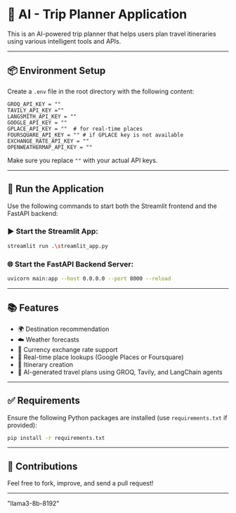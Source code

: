 # 🧭 AI - Trip Planner Application

This is an AI-powered trip planner that helps users plan travel itineraries using various intelligent tools and APIs.

---

## 📦 Environment Setup

Create a `.env` file in the root directory with the following content:

```env
GROQ_API_KEY = ""
TAVILY_API_KEY =""
LANGSMITH_API_KEY = ""
GOOGLE_API_KEY = ""
GPLACE_API_KEY = ""  # for real-time places
FOURSQUARE_API_KEY = "" # if GPLACE key is not available
EXCHANGE_RATE_API_KEY = ""
OPENWEATHERMAP_API_KEY = ""
```

Make sure you replace `""` with your actual API keys.

---

## 🚀 Run the Application

Use the following commands to start both the Streamlit frontend and the FastAPI backend:

### ▶️ Start the Streamlit App:

```bash
streamlit run .\streamlit_app.py
```

### 🌐 Start the FastAPI Backend Server:

```bash
uvicorn main:app --host 0.0.0.0 --port 8000 --reload
```

---

## 📚 Features

- 🌍 Destination recommendation
- ☁️ Weather forecasts
- 💱 Currency exchange rate support
- 📍 Real-time place lookups (Google Places or Foursquare)
- 📅 Itinerary creation
- 🧠 AI-generated travel plans using GROQ, Tavily, and LangChain agents

---

## ✅ Requirements

Ensure the following Python packages are installed (use `requirements.txt` if provided):

```bash
pip install -r requirements.txt
```

---

## 🤝 Contributions

Feel free to fork, improve, and send a pull request!

---


"llama3-8b-8192"